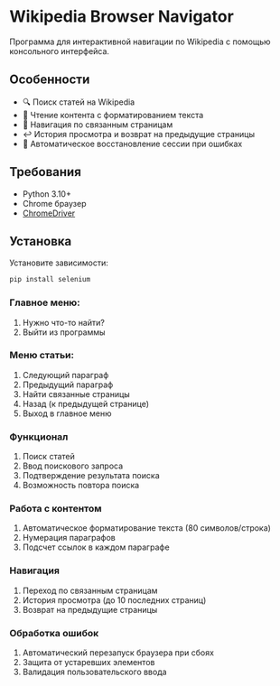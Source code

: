 # Wikipedia Browser Navigator

Программа для интерактивной навигации по Wikipedia с помощью консольного интерфейса.

## Особенности

- 🔍 Поиск статей на Wikipedia
- 📖 Чтение контента с форматированием текста
- 🔗 Навигация по связанным страницам
- ↩️ История просмотра и возврат на предыдущие страницы
- 💾 Автоматическое восстановление сессии при ошибках

## Требования

- Python 3.10+
- Chrome браузер
- [ChromeDriver](https://chromedriver.chromium.org/)

## Установка

Установите зависимости:
```bash
pip install selenium
```

### Главное меню:
1. Нужно что-то найти?
2. Выйти из программы

### Меню статьи:
1. Следующий параграф
2. Предыдущий параграф
3. Найти связанные страницы
4. Назад (к предыдущей странице)
5. Выход в главное меню

### Функционал
1. Поиск статей
2. Ввод поискового запроса
3. Подтверждение результата поиска
4. Возможность повтора поиска
### Работа с контентом
1. Автоматическое форматирование текста (80 символов/строка)
2. Нумерация параграфов
3. Подсчет ссылок в каждом параграфе
### Навигация
1. Переход по связанным страницам
2. История просмотра (до 10 последних страниц)
3. Возврат на предыдущие страницы
### Обработка ошибок
1. Автоматический перезапуск браузера при сбоях
2. Защита от устаревших элементов
3. Валидация пользовательского ввода